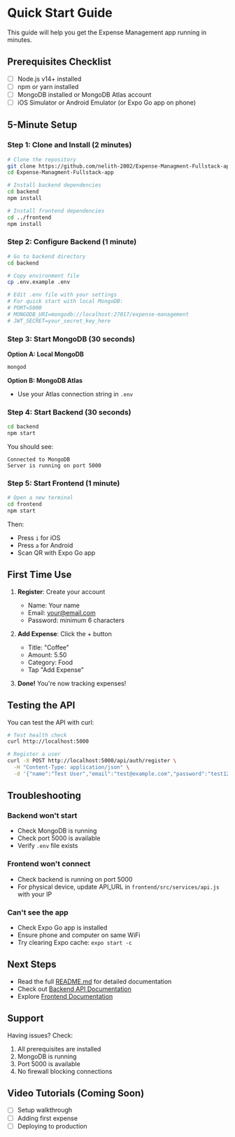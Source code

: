 # Quick Start Guide

This guide will help you get the Expense Management app running in minutes.

## Prerequisites Checklist

- [ ] Node.js v14+ installed
- [ ] npm or yarn installed
- [ ] MongoDB installed or MongoDB Atlas account
- [ ] iOS Simulator or Android Emulator (or Expo Go app on phone)

## 5-Minute Setup

### Step 1: Clone and Install (2 minutes)

```bash
# Clone the repository
git clone https://github.com/nelith-2002/Expense-Managment-Fullstack-app.git
cd Expense-Managment-Fullstack-app

# Install backend dependencies
cd backend
npm install

# Install frontend dependencies  
cd ../frontend
npm install
```

### Step 2: Configure Backend (1 minute)

```bash
# Go to backend directory
cd backend

# Copy environment file
cp .env.example .env

# Edit .env file with your settings
# For quick start with local MongoDB:
# PORT=5000
# MONGODB_URI=mongodb://localhost:27017/expense-management
# JWT_SECRET=your_secret_key_here
```

### Step 3: Start MongoDB (30 seconds)

**Option A: Local MongoDB**
```bash
mongod
```

**Option B: MongoDB Atlas**
- Use your Atlas connection string in `.env`

### Step 4: Start Backend (30 seconds)

```bash
cd backend
npm start
```

You should see:
```
Connected to MongoDB
Server is running on port 5000
```

### Step 5: Start Frontend (1 minute)

```bash
# Open a new terminal
cd frontend
npm start
```

Then:
- Press `i` for iOS
- Press `a` for Android
- Scan QR with Expo Go app

## First Time Use

1. **Register**: Create your account
   - Name: Your name
   - Email: your@email.com
   - Password: minimum 6 characters

2. **Add Expense**: Click the + button
   - Title: "Coffee"
   - Amount: 5.50
   - Category: Food
   - Tap "Add Expense"

3. **Done!** You're now tracking expenses!

## Testing the API

You can test the API with curl:

```bash
# Test health check
curl http://localhost:5000

# Register a user
curl -X POST http://localhost:5000/api/auth/register \
  -H "Content-Type: application/json" \
  -d '{"name":"Test User","email":"test@example.com","password":"test123"}'
```

## Troubleshooting

### Backend won't start
- Check MongoDB is running
- Check port 5000 is available
- Verify `.env` file exists

### Frontend won't connect
- Check backend is running on port 5000
- For physical device, update API_URL in `frontend/src/services/api.js` with your IP

### Can't see the app
- Check Expo Go app is installed
- Ensure phone and computer on same WiFi
- Try clearing Expo cache: `expo start -c`

## Next Steps

- Read the full [README.md](README.md) for detailed documentation
- Check out [Backend API Documentation](backend/README.md)
- Explore [Frontend Documentation](frontend/README.md)

## Support

Having issues? Check:
1. All prerequisites are installed
2. MongoDB is running
3. Port 5000 is available
4. No firewall blocking connections

## Video Tutorials (Coming Soon)

- [ ] Setup walkthrough
- [ ] Adding first expense
- [ ] Deploying to production
